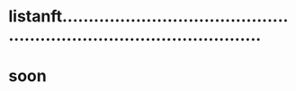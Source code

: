 # listanft...........................................................................................
# soon
